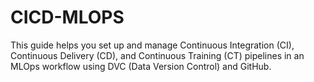 # CICD-MLOPS
This guide helps you set up and manage Continuous Integration (CI), Continuous Delivery (CD), and Continuous Training (CT) pipelines in an MLOps workflow using DVC (Data Version Control) and GitHub.
